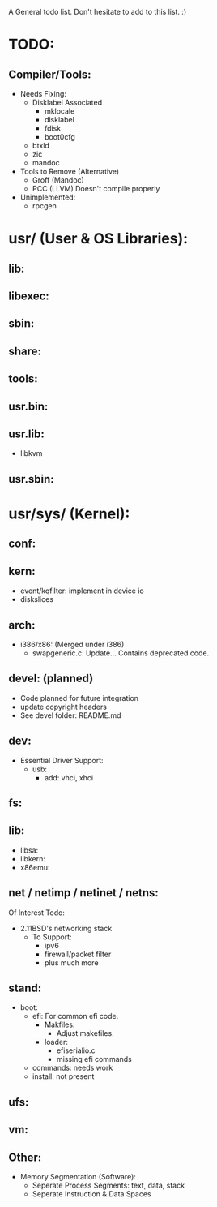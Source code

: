 A General todo list. Don't hesitate to add to this list. :)

# TODO:
## Compiler/Tools:
- Needs Fixing:
	- Disklabel Associated
		- mklocale
		- disklabel
		- fdisk
		- boot0cfg
	- btxld
	- zic
	- mandoc
- Tools to Remove (Alternative)
	- Groff (Mandoc)
	- PCC (LLVM) Doesn't compile properly
- Unimplemented:
	- rpcgen

# usr/ (User & OS Libraries):
## lib:

## libexec:

## sbin:

## share:

## tools:

## usr.bin:

## usr.lib:
- libkvm

## usr.sbin:

# usr/sys/ (Kernel):
## conf:

## kern:
- event/kqfilter: implement in device io
- diskslices

## arch:
- i386/x86: (Merged under i386)
	- swapgeneric.c: Update... Contains deprecated code.

## devel: (planned)
- Code planned for future integration
- update copyright headers
- See devel folder: README.md

## dev:
- Essential Driver Support:
	- usb:
		- add: vhci, xhci

## fs:


## lib:
- libsa:
- libkern:
- x86emu:

## net / netimp / netinet / netns:
Of Interest Todo:
- 2.11BSD's networking stack
	- To Support:
		- ipv6
		- firewall/packet filter
		- plus much more

## stand:
- boot:
	- efi: For common efi code.
		- Makfiles:
			- Adjust makefiles.
		- loader:
			- efiserialio.c
			- missing efi commands
	- commands: needs work
	- install: not present

## ufs:

## vm:

## Other:
- Memory Segmentation (Software):
	- Seperate Process Segments: text, data, stack
	- Seperate Instruction & Data Spaces
